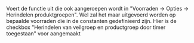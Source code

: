Voert de functie uit die ook aangeroepen wordt in "Voorraden -> Opties -> Herindelen produktgroepen". Wel zal het maar uitgevoerd worden op bepaalde voorraden die in de constanten gedefinieerd zijn. Hier is de checkbox "Herindelen van veilgroep en productgroep door timer toegestaan" voor aangemaakt
